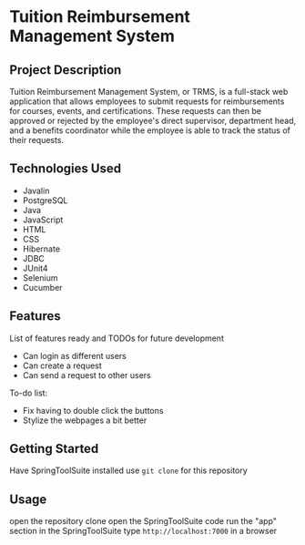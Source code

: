 # Tuition Reimbursement Management System

## Project Description

Tuition Reimbursement Management System, or TRMS, is a full-stack web application that allows employees to submit requests for reimbursements for courses, events, and certifications. These requests can then be approved or rejected by the employee's direct supervisor, department head, and a benefits coordinator while the employee is able to track the status of their requests.

## Technologies Used

* Javalin
* PostgreSQL
* Java
* JavaScript
* HTML
* CSS
* Hibernate
* JDBC
* JUnit4
* Selenium
* Cucumber

## Features

List of features ready and TODOs for future development
* Can login as different users
* Can create a request
* Can send a request to other users

To-do list:
* Fix having to double click the buttons
* Stylize the webpages a bit better

## Getting Started
Have SpringToolSuite installed
use `git clone` for this repository

## Usage
open the repository clone 
open the SpringToolSuite code
run the "app" section in the SpringToolSuite
type `http://localhost:7000` in a browser



